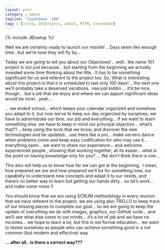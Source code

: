 ```yaml
---
layout: post
category : about
tagline: "Countdown -100"
tags : [intro, 101project, about, RTFM, Countdown]
---
```

{% include JB/setup %}

Well we are certainly ready to launch our missile! .. Days seem like enough time.. but we’re sure they will fly by… 


Today we are going to tell you about our Objectives! .. well.. the name 101 project is not just because… but starting from the beginning we actually invested some time thinking about the title.. It has to be something significant for us and referent to the project too. So, What is interesting about this project is that it is scheduled to last only 100 days! .. the next one we’ll probably take a deserved vacations.. naa just kiddin … it’d be nice, though… but a job that we enjoy and where we can apport significant ideas would be nicer.. yeah ..

… we ended school… which keeps your calendar organized and somehow you adapt to it, but now we’ve to keep our day organized by ourselves, we have to administrate our time, our job and everything… if we want to learn something else, we have to keep in mind our principal objective… what’s that??… keep using the tools that we know, and discover the new technologies and be updated… use them like a pro… make servers dance when problems come and keep easy codification for who may use it… everything open… we want to share our experience… and welcome experienced people , showing that working together, all its easier… what is the point on having knowledge only for you? … We don’t think there is one…

This also will help us to know how far we can get at the beginning.. I mean, how prepared we are and how  prepared we’ll be for something new, our capability to understand new concepts and adapt it to our needs, and there’s no better way to learn but getting our hands dirty… so let’s work… and make some noise !!

You should know that we are using SCRUM methodology in every reunion that we have referent to the project, we are using also TRELLO to keep track of our missing pieces to complete our goal…  so we are going to keep the update of everything we do with images, graphics, our GitHub code… and we’ll see what else come to our minds… it’s a lot of job and we have no incomes… we hope to learn a lot, but this is not formal education… we want to reveal ourselves as people who can achieve something good in a not common (but modern and effective) way

**… after all.. is there a correct way???**
